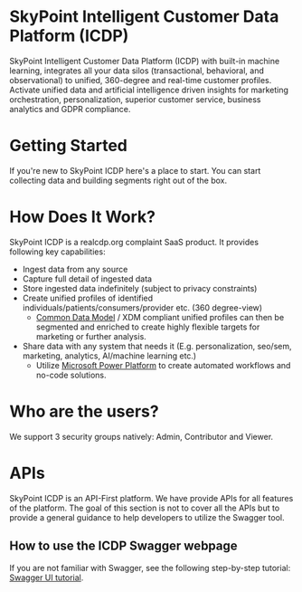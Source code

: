 # SkyPoint Intelligent Customer Data Platform (ICDP)

SkyPoint Intelligent Customer Data Platform (ICDP) with built-in machine learning, integrates all your data silos (transactional, behavioral, and observational) to unified, 360-degree and real-time customer profiles. Activate unified data and artificial intelligence driven insights for marketing orchestration, personalization, superior customer service, business analytics and GDPR compliance. 

# Getting Started

If you're new to SkyPoint ICDP here's a place to start. You can start collecting data and building segments right out of the box.

# How Does It Work?

SkyPoint ICDP is a realcdp.org complaint SaaS product. It provides following key capabilities:

- Ingest data from any source
- Capture full detail of ingested data
- Store ingested data indefinitely (subject to privacy constraints)
- Create unified profiles of identified individuals/patients/consumers/provider etc. (360 degree-view)
  - [Common Data Model](https://docs.microsoft.com/common-data-model/) / XDM compliant unified profiles can then be segmented and enriched to create highly flexible targets for marketing or further analysis.
- Share data with any system that needs it (E.g. personalization, seo/sem, marketing, analytics, AI/machine learning etc.)
  - Utilize [Microsoft Power Platform](https://powerplatform.microsoft.com/en-us/) to create automated workflows and no-code solutions.

# Who are the users?

We support 3 security groups natively: Admin, Contributor and Viewer. 

# APIs

SkyPoint ICDP is an API-First platform. We have provide APIs for all features of the platform. The goal of this section is not to cover all the APIs but to provide a general guidance to help developers to utilize the Swagger tool. 

## How to use the ICDP Swagger webpage

If you are not familiar with Swagger, see the following step-by-step tutorial: [Swagger UI tutorial](https://idratherbewriting.com/learnapidoc/pubapis_swagger.html).
